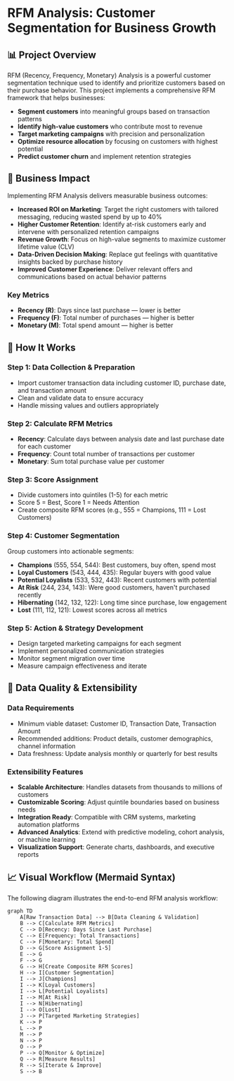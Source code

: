 # RFM Analysis: Customer Segmentation for Business Growth

## 📊 Project Overview

RFM (Recency, Frequency, Monetary) Analysis is a powerful customer segmentation technique used to identify and prioritize customers based on their purchase behavior. This project implements a comprehensive RFM framework that helps businesses:

- **Segment customers** into meaningful groups based on transaction patterns
- **Identify high-value customers** who contribute most to revenue
- **Target marketing campaigns** with precision and personalization
- **Optimize resource allocation** by focusing on customers with highest potential
- **Predict customer churn** and implement retention strategies

## 💼 Business Impact

Implementing RFM Analysis delivers measurable business outcomes:

- **Increased ROI on Marketing**: Target the right customers with tailored messaging, reducing wasted spend by up to 40%
- **Higher Customer Retention**: Identify at-risk customers early and intervene with personalized retention campaigns
- **Revenue Growth**: Focus on high-value segments to maximize customer lifetime value (CLV)
- **Data-Driven Decision Making**: Replace gut feelings with quantitative insights backed by purchase history
- **Improved Customer Experience**: Deliver relevant offers and communications based on actual behavior patterns

### Key Metrics

- **Recency (R)**: Days since last purchase — lower is better
- **Frequency (F)**: Total number of purchases — higher is better  
- **Monetary (M)**: Total spend amount — higher is better

## 🔧 How It Works

### Step 1: Data Collection & Preparation
- Import customer transaction data including customer ID, purchase date, and transaction amount
- Clean and validate data to ensure accuracy
- Handle missing values and outliers appropriately

### Step 2: Calculate RFM Metrics
- **Recency**: Calculate days between analysis date and last purchase date for each customer
- **Frequency**: Count total number of transactions per customer
- **Monetary**: Sum total purchase value per customer

### Step 3: Score Assignment
- Divide customers into quintiles (1-5) for each metric
- Score 5 = Best, Score 1 = Needs Attention
- Create composite RFM scores (e.g., 555 = Champions, 111 = Lost Customers)

### Step 4: Customer Segmentation
Group customers into actionable segments:
- **Champions** (555, 554, 544): Best customers, buy often, spend most
- **Loyal Customers** (543, 444, 435): Regular buyers with good value
- **Potential Loyalists** (533, 532, 443): Recent customers with potential
- **At Risk** (244, 234, 143): Were good customers, haven't purchased recently
- **Hibernating** (142, 132, 122): Long time since purchase, low engagement
- **Lost** (111, 112, 121): Lowest scores across all metrics

### Step 5: Action & Strategy Development
- Design targeted marketing campaigns for each segment
- Implement personalized communication strategies
- Monitor segment migration over time
- Measure campaign effectiveness and iterate

## 🎯 Data Quality & Extensibility

### Data Requirements
- Minimum viable dataset: Customer ID, Transaction Date, Transaction Amount
- Recommended additions: Product details, customer demographics, channel information
- Data freshness: Update analysis monthly or quarterly for best results

### Extensibility Features
- **Scalable Architecture**: Handles datasets from thousands to millions of customers
- **Customizable Scoring**: Adjust quintile boundaries based on business needs
- **Integration Ready**: Compatible with CRM systems, marketing automation platforms
- **Advanced Analytics**: Extend with predictive modeling, cohort analysis, or machine learning
- **Visualization Support**: Generate charts, dashboards, and executive reports

## 📈 Visual Workflow (Mermaid Syntax)

The following diagram illustrates the end-to-end RFM analysis workflow:

```mermaid
graph TD
    A[Raw Transaction Data] --> B[Data Cleaning & Validation]
    B --> C[Calculate RFM Metrics]
    C --> D[Recency: Days Since Last Purchase]
    C --> E[Frequency: Total Transactions]
    C --> F[Monetary: Total Spend]
    D --> G[Score Assignment 1-5]
    E --> G
    F --> G
    G --> H[Create Composite RFM Scores]
    H --> I[Customer Segmentation]
    I --> J[Champions]
    I --> K[Loyal Customers]
    I --> L[Potential Loyalists]
    I --> M[At Risk]
    I --> N[Hibernating]
    I --> O[Lost]
    J --> P[Targeted Marketing Strategies]
    K --> P
    L --> P
    M --> P
    N --> P
    O --> P
    P --> Q[Monitor & Optimize]
    Q --> R[Measure Results]
    R --> S[Iterate & Improve]
    S --> B
```


